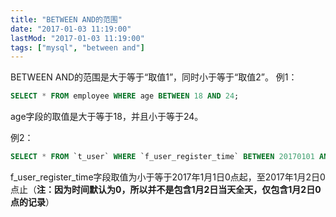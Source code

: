 ```yaml
---
title: "BETWEEN AND的范围"
date: "2017-01-03 11:19:00"
lastMod: "2017-01-03 11:19:00"
tags: ["mysql", "between and"]
---
```


BETWEEN AND的范围是大于等于“取值1”，同时小于等于“取值2”。
例1：
```sql
SELECT * FROM employee WHERE age BETWEEN 18 AND 24;
```
age字段的取值是大于等于18，并且小于等于24。

例2：
```sql
SELECT * FROM `t_user` WHERE `f_user_register_time` BETWEEN 20170101 AND 20170102;
```
f_user_register_time字段取值为小于等于2017年1月1日0点起，至2017年1月2日0点止（**注：因为时间默认为0，所以并不是包含1月2日当天全天，仅包含1月2日0点的记录**）